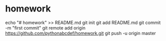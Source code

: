 # homework
echo "# homework" >> README.md
git init
git add README.md
git commit -m "first commit"
git remote add origin https://github.com/pythonabcdef/homework.git
git push -u origin master
